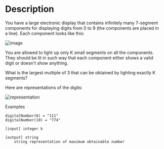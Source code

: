 # Description
You have a large electronic display that contains infinitely many 7-segment components for displaying digits from 0 to 9 (the components are placed in a line). Each component looks like this:

![image](https://codefightsuserpics.s3.amazonaws.com/tasks/digitalNumber/img/component.png)

 You are allowed to light up only K small segments on all the components. They should be lit in such way that each component either shows a valid digit or doesn't show anything.

What is the largest multiple of 3 that can be obtained by lighting exactly K segments?

Here are representations of the digits:

 ![representation](https://codefightsuserpics.s3.amazonaws.com/tasks/digitalNumber/img/digits.gif)

Examples

```
digitalNumber(6) = "111"
digitalNumber(10) = "774"

[input] integer k

[output] string
    string representation of maximum obtainable number
```

